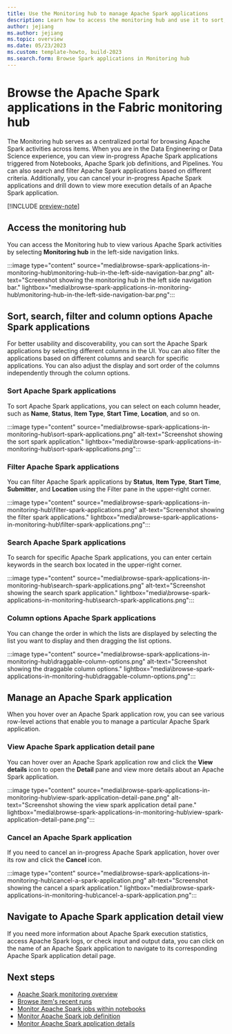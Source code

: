 ```yaml
---
title: Use the Monitoring hub to manage Apache Spark applications
description: Learn how to access the monitoring hub and use it to sort, search, filter, manage, and cancel Apache Spark applications.
author: jejiang
ms.author: jejiang
ms.topic: overview 
ms.date: 05/23/2023
ms.custom: template-howto, build-2023
ms.search.form: Browse Spark applications in Monitoring hub 
---
```


# Browse the Apache Spark applications in the Fabric monitoring hub

The Monitoring hub serves as a centralized portal for browsing Apache Spark activities across items. When you are in the Data Engineering or Data Science experience, you can view in-progress Apache Spark applications triggered from Notebooks, Apache Spark job definitions, and Pipelines. You can also search and filter Apache Spark applications based on different criteria. Additionally, you can cancel your in-progress Apache Spark applications and drill down to view more execution details of an Apache Spark application.

[!INCLUDE [preview-note](../includes/preview-note.md)]

## Access the monitoring hub

You can access the Monitoring hub to view various Apache Spark activities by selecting **Monitoring hub** in the left-side navigation links.

:::image type="content" source="media\browse-spark-applications-in-monitoring-hub\monitoring-hub-in-the-left-side-navigation-bar.png" alt-text="Screenshot showing the monitoring hub in the left side navigation bar." lightbox="media\browse-spark-applications-in-monitoring-hub\monitoring-hub-in-the-left-side-navigation-bar.png":::

## Sort, search, filter and column options Apache Spark applications

For better usability and discoverability, you can sort the Apache Spark applications by selecting different columns in the UI. You can also filter the applications based on different columns and search for specific applications. You can also adjust the display and sort order of the columns independently through the column options.

### Sort Apache Spark applications

To sort Apache Spark applications, you can select on each column header, such as **Name**, **Status**, **Item Type**, **Start Time**, **Location**, and so on.

:::image type="content" source="media\browse-spark-applications-in-monitoring-hub\sort-spark-applications.png" alt-text="Screenshot showing the sort spark application." lightbox="media\browse-spark-applications-in-monitoring-hub\sort-spark-applications.png":::

### Filter Apache Spark applications

You can filter Apache Spark applications by **Status**, **Item Type**, **Start Time**, **Submitter**, and **Location** using the Filter pane in the upper-right corner.

:::image type="content" source="media\browse-spark-applications-in-monitoring-hub\filter-spark-applications.png" alt-text="Screenshot showing the filter spark applications." lightbox="media\browse-spark-applications-in-monitoring-hub\filter-spark-applications.png":::

### Search Apache Spark applications

To search for specific Apache Spark applications, you can enter certain keywords in the search box located in the upper-right corner.

:::image type="content" source="media\browse-spark-applications-in-monitoring-hub\search-spark-applications.png" alt-text="Screenshot showing the search spark application." lightbox="media\browse-spark-applications-in-monitoring-hub\search-spark-applications.png":::

### Column options Apache Spark applications

You can change the order in which the lists are displayed by selecting the list you want to display and then dragging the list options.

:::image type="content" source="media\browse-spark-applications-in-monitoring-hub\draggable-column-options.png" alt-text="Screenshot showing the draggable column options." lightbox="media\browse-spark-applications-in-monitoring-hub\draggable-column-options.png":::

## Manage an Apache Spark application

When you hover over an Apache Spark application row, you can see various row-level actions that enable you to manage a particular Apache Spark application.

### View Apache Spark application detail pane

You can hover over an Apache Spark application row and click the **View details** icon to open the **Detail** pane and view more details about an Apache Spark application.

:::image type="content" source="media\browse-spark-applications-in-monitoring-hub\view-spark-application-detail-pane.png" alt-text="Screenshot showing the view spark application detail pane." lightbox="media\browse-spark-applications-in-monitoring-hub\view-spark-application-detail-pane.png":::

### Cancel an Apache Spark application

If you need to cancel an in-progress Apache Spark application, hover over its row and click the **Cancel** icon.

:::image type="content" source="media\browse-spark-applications-in-monitoring-hub\cancel-a-spark-application.png" alt-text="Screenshot showing the cancel a spark application." lightbox="media\browse-spark-applications-in-monitoring-hub\cancel-a-spark-application.png":::

## Navigate to Apache Spark application detail view

If you need more information about Apache Spark execution statistics, access Apache Spark logs, or check input and output data, you can click on the name of an Apache Spark application to navigate to its corresponding Apache Spark application detail page.

## Next steps

- [Apache Spark monitoring overview](spark-monitoring-overview.md)
- [Browse item's recent runs](spark-item-recent-runs.md)
- [Monitor Apache Spark jobs within notebooks](spark-monitor-debug.md)
- [Monitor Apache Spark job definition](monitor-spark-job-definitions.md)
- [Monitor Apache Spark application details](spark-detail-monitoring.md)
